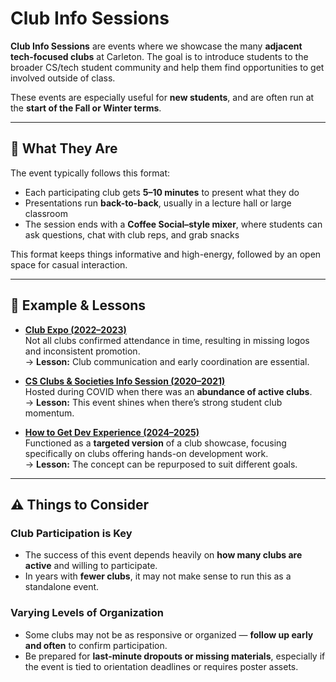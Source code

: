 # Club Info Sessions

**Club Info Sessions** are events where we showcase the many **adjacent tech-focused clubs** at Carleton. The goal is to introduce students to the broader CS/tech student community and help them find opportunities to get involved outside of class.

These events are especially useful for **new students**, and are often run at the **start of the Fall or Winter terms**.

---

## 🧩 What They Are

The event typically follows this format:

- Each participating club gets **5–10 minutes** to present what they do
- Presentations run **back-to-back**, usually in a lecture hall or large classroom
- The session ends with a **Coffee Social–style mixer**, where students can ask questions, chat with club reps, and grab snacks

This format keeps things informative and high-energy, followed by an open space for casual interaction.

---

## 📌 Example & Lessons

- [**Club Expo (2022–2023)**](https://ccss.carleton.ca/events/2022-2023/2022-09-15-club-expo/)  
  Not all clubs confirmed attendance in time, resulting in missing logos and inconsistent promotion.  
  → **Lesson:** Club communication and early coordination are essential.

- [**CS Clubs & Societies Info Session (2020–2021)**](https://ccss.carleton.ca/events/2020-2021/community/2020-09-19-cs-clubs-and-societies-info-session/)  
  Hosted during COVID when there was an **abundance of active clubs**.  
  → **Lesson:** This event shines when there’s strong student club momentum.

- [**How to Get Dev Experience (2024–2025)**](https://ccss.carleton.ca/events/2024-2025/2025-01-21-how-to-get-dev-experience/)  
  Functioned as a **targeted version** of a club showcase, focusing specifically on clubs offering hands-on development work.  
  → **Lesson:** The concept can be repurposed to suit different goals.

---

## ⚠️ Things to Consider

### Club Participation is Key

- The success of this event depends heavily on **how many clubs are active** and willing to participate.
- In years with **fewer clubs**, it may not make sense to run this as a standalone event.

### Varying Levels of Organization

- Some clubs may not be as responsive or organized — **follow up early and often** to confirm participation.
- Be prepared for **last-minute dropouts or missing materials**, especially if the event is tied to orientation deadlines or requires poster assets.
